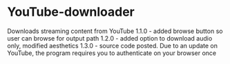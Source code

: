 # YouTube-downloader
 Downloads streaming content from YouTube
1.1.0 - added browse button so user can browse for output path
1.2.0 - added option to download audio only, modified aesthetics
1.3.0 - source code posted.  Due to an update on YouTube, the program requires you to authenticate on your browser once